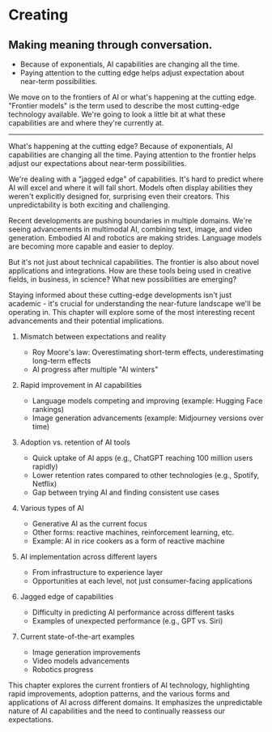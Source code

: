 # Creating
## Making meaning through conversation.

* Because of exponentials, AI capabilities are changing all the time.
* Paying attention to the cutting edge helps adjust expectation about near-term possibilities.

We move on to the frontiers of AI or what's happening at the cutting edge. "Frontier models" is the term used to describe the most cutting-edge technology available. We're going to look a little bit at what these capabilities are and where they're currently at. 

---

What's happening at the cutting edge? Because of exponentials, AI capabilities are changing all the time. Paying attention to the frontier helps adjust our expectations about near-term possibilities.

We're dealing with a "jagged edge" of capabilities. It's hard to predict where AI will excel and where it will fall short. Models often display abilities they weren't explicitly designed for, surprising even their creators. This unpredictability is both exciting and challenging.

Recent developments are pushing boundaries in multiple domains. We're seeing advancements in multimodal AI, combining text, image, and video generation. Embodied AI and robotics are making strides. Language models are becoming more capable and easier to deploy.

But it's not just about technical capabilities. The frontier is also about novel applications and integrations. How are these tools being used in creative fields, in business, in science? What new possibilities are emerging?

Staying informed about these cutting-edge developments isn't just academic - it's crucial for understanding the near-future landscape we'll be operating in. This chapter will explore some of the most interesting recent advancements and their potential implications.


1. Mismatch between expectations and reality
   - Roy Moore's law: Overestimating short-term effects, underestimating long-term effects
   - AI progress after multiple "AI winters"

2. Rapid improvement in AI capabilities
   - Language models competing and improving (example: Hugging Face rankings)
   - Image generation advancements (example: Midjourney versions over time)

3. Adoption vs. retention of AI tools
   - Quick uptake of AI apps (e.g., ChatGPT reaching 100 million users rapidly)
   - Lower retention rates compared to other technologies (e.g., Spotify, Netflix)
   - Gap between trying AI and finding consistent use cases

4. Various types of AI
   - Generative AI as the current focus
   - Other forms: reactive machines, reinforcement learning, etc.
   - Example: AI in rice cookers as a form of reactive machine

5. AI implementation across different layers
   - From infrastructure to experience layer
   - Opportunities at each level, not just consumer-facing applications

6. Jagged edge of capabilities
   - Difficulty in predicting AI performance across different tasks
   - Examples of unexpected performance (e.g., GPT vs. Siri)

7. Current state-of-the-art examples
   - Image generation improvements
   - Video models advancements
   - Robotics progress

This chapter explores the current frontiers of AI technology, highlighting rapid improvements, adoption patterns, and the various forms and applications of AI across different domains. It emphasizes the unpredictable nature of AI capabilities and the need to continually reassess our expectations.





